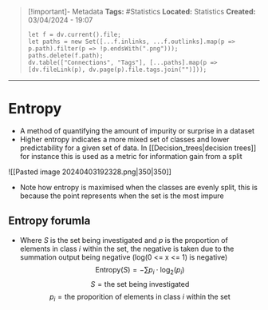 > [!important]- Metadata
> **Tags:** #Statistics 
> **Located:** Statistics
> **Created:** 03/04/2024 - 19:07
> ```dataviewjs
> let f = dv.current().file;
> let paths = new Set([...f.inlinks, ...f.outlinks].map(p => p.path).filter(p => !p.endsWith(".png")));
> paths.delete(f.path);
> dv.table(["Connections", "Tags"], [...paths].map(p => [dv.fileLink(p), dv.page(p).file.tags.join("")]));
> ```

___
# Entropy
- A method of quantifying the amount of impurity or surprise in a dataset
- Higher entropy indicates a more mixed set of classes and lower predictability for a given set of data. In [[Decision_trees|decision trees]] for instance this is used as a metric for information gain from a split

![[Pasted image 20240403192328.png|350|350]]

- Note how entropy is maximised when the classes are evenly split, this is because the point represents when the set is the most impure
## Entropy forumla 
- Where $S$ is the set being investigated and $p$ is the proportion of elements in class $i$ within the set, the negative is taken due to the summation output being negative (log(0 <= x <= 1) is negative)
$$\text{Entropy}(S)=-\sum p_{i}\cdot \log_{2}(p_{i})$$
$$S=\text{the set being investigated}$$
$$p_{i}=\text{the proporition of elements in class }i \text{ within the set}$$